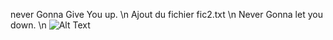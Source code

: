 never Gonna Give You up. \n
Ajout du fichier fic2.txt \n
Never Gonna let you down. \n
![Alt Text](https://media1.giphy.com/media/iheEpRcvYOWKmaNV62/giphy.gif?cid=ecf05e47bycbdp7271gc043ingcwkd4r8ihsy26hvguqsb6u&rid=giphy.gif&ct=g)

